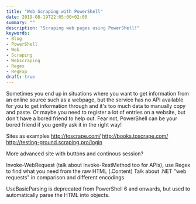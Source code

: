 ```yaml
---
title: "Web Scraping with PowerShell"
date: 2019-08-19T22:05:00+02:00
summary: ""
description: "Scraping web pages using PowerShell!"
keywords:
- Blog
- PowerShell
- Web
- Scraping
- Webscraping
- Regex
- RegExp
draft: true
---
```


Sometimes you end up in situations where you want to get information from an online source such as a webpage, but the service has no API available for you to get information through and it's too much data to manually copy and paste. Or maybe you need to register a lot of entries on a website, but don't have a bored friend to help out. Fear not, PowerShell can be your bored friend if you gently ask it in the right way!



Sites as examples
http://toscrape.com/
http://books.toscrape.com/
http://testing-ground.scraping.pro/login

More advanced site with buttons and continous session?

Invoke-WebRequest (talk about Invoke-RestMethod too for APIs), use Regex to find what you need from the raw HTML (.Content)
Talk about .NET "web requests" in comparison and different encodings

UseBasicParsing is deprecated from PowerShell 6 and onwards, but used to automatically parse the HTML into objects.